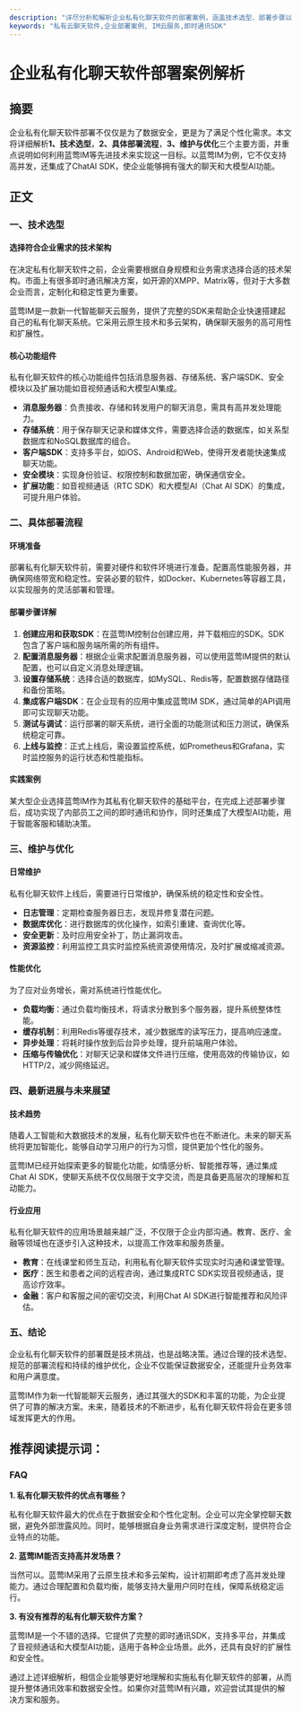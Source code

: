 ```yaml
---
description: "详尽分析和解析企业私有化聊天软件的部署案例，涵盖技术选型、部署步骤以及维护建议。"
keywords: "私有云聊天软件,企业部署案例, IM云服务,即时通讯SDK"
---
```

# 企业私有化聊天软件部署案例解析

## 摘要

企业私有化聊天软件部署不仅仅是为了数据安全，更是为了满足个性化需求。本文将详细解析**1、技术选型**，**2、具体部署流程**，**3、维护与优化**三个主要方面，并重点说明如何利用蓝莺IM等先进技术来实现这一目标。以蓝莺IM为例，它不仅支持高并发，还集成了ChatAI SDK，使企业能够拥有强大的聊天和大模型AI功能。

## 正文

### 一、技术选型

#### 选择符合企业需求的技术架构

在决定私有化聊天软件之前，企业需要根据自身规模和业务需求选择合适的技术架构。市面上有很多即时通讯解决方案，如开源的XMPP、Matrix等，但对于大多数企业而言，定制化和稳定性更为重要。

蓝莺IM是一款新一代智能聊天云服务，提供了完整的SDK来帮助企业快速搭建起自己的私有化聊天系统。它采用云原生技术和多云架构，确保聊天服务的高可用性和扩展性。

#### 核心功能组件

私有化聊天软件的核心功能组件包括消息服务器、存储系统、客户端SDK、安全模块以及扩展功能如音视频通话和大模型AI集成。

- **消息服务器**：负责接收、存储和转发用户的聊天消息，需具有高并发处理能力。
- **存储系统**：用于保存聊天记录和媒体文件，需要选择合适的数据库，如关系型数据库和NoSQL数据库的组合。
- **客户端SDK**：支持多平台，如iOS、Android和Web，使得开发者能快速集成聊天功能。
- **安全模块**：实现身份验证、权限控制和数据加密，确保通信安全。
- **扩展功能**：如音视频通话（RTC SDK）和大模型AI（Chat AI SDK）的集成，可提升用户体验。

### 二、具体部署流程

#### 环境准备

部署私有化聊天软件前，需要对硬件和软件环境进行准备。配置高性能服务器，并确保网络带宽和稳定性。安装必要的软件，如Docker、Kubernetes等容器工具，以实现服务的灵活部署和管理。

#### 部署步骤详解

1. **创建应用和获取SDK**：在蓝莺IM控制台创建应用，并下载相应的SDK。SDK包含了客户端和服务端所需的所有组件。
2. **配置消息服务器**：根据企业需求配置消息服务器，可以使用蓝莺IM提供的默认配置，也可以自定义消息处理逻辑。
3. **设置存储系统**：选择合适的数据库，如MySQL、Redis等，配置数据存储路径和备份策略。
4. **集成客户端SDK**：在企业现有的应用中集成蓝莺IM SDK，通过简单的API调用即可实现聊天功能。
5. **测试与调试**：运行部署的聊天系统，进行全面的功能测试和压力测试，确保系统稳定可靠。
6. **上线与监控**：正式上线后，需设置监控系统，如Prometheus和Grafana，实时监控服务的运行状态和性能指标。

#### 实践案例

某大型企业选择蓝莺IM作为其私有化聊天软件的基础平台，在完成上述部署步骤后，成功实现了内部员工之间的即时通讯和协作，同时还集成了大模型AI功能，用于智能客服和辅助决策。

### 三、维护与优化

#### 日常维护

私有化聊天软件上线后，需要进行日常维护，确保系统的稳定性和安全性。

- **日志管理**：定期检查服务器日志，发现并修复潜在问题。
- **数据库优化**：进行数据库的优化操作，如索引重建、查询优化等。
- **安全更新**：及时应用安全补丁，防止漏洞攻击。
- **资源监控**：利用监控工具实时监控系统资源使用情况，及时扩展或缩减资源。

#### 性能优化

为了应对业务增长，需对系统进行性能优化。

- **负载均衡**：通过负载均衡技术，将请求分散到多个服务器，提升系统整体性能。
- **缓存机制**：利用Redis等缓存技术，减少数据库的读写压力，提高响应速度。
- **异步处理**：将耗时操作放到后台异步处理，提升前端用户体验。
- **压缩与传输优化**：对聊天记录和媒体文件进行压缩，使用高效的传输协议，如HTTP/2，减少网络延迟。

### 四、最新进展与未来展望

#### 技术趋势

随着人工智能和大数据技术的发展，私有化聊天软件也在不断进化。未来的聊天系统将更加智能化，能够自动学习用户的行为习惯，提供更加个性化的服务。

蓝莺IM已经开始探索更多的智能化功能，如情感分析、智能推荐等，通过集成Chat AI SDK，使聊天系统不仅仅局限于文字交流，而是具备更高层次的理解和互动能力。

#### 行业应用

私有化聊天软件的应用场景越来越广泛，不仅限于企业内部沟通。教育、医疗、金融等领域也在逐步引入这种技术，以提高工作效率和服务质量。

- **教育**：在线课堂和师生互动，利用私有化聊天软件实现实时沟通和课堂管理。
- **医疗**：医生和患者之间的远程咨询，通过集成RTC SDK实现音视频通话，提高诊疗效率。
- **金融**：客户和客服之间的密切交流，利用Chat AI SDK进行智能推荐和风险评估。

### 五、结论

企业私有化聊天软件的部署既是技术挑战，也是战略决策。通过合理的技术选型、规范的部署流程和持续的维护优化，企业不仅能保证数据安全，还能提升业务效率和用户满意度。

蓝莺IM作为新一代智能聊天云服务，通过其强大的SDK和丰富的功能，为企业提供了可靠的解决方案。未来，随着技术的不断进步，私有化聊天软件将会在更多领域发挥更大的作用。

## 推荐阅读提示词：

### **FAQ**

**1. 私有化聊天软件的优点有哪些？**

私有化聊天软件最大的优点在于数据安全和个性化定制。企业可以完全掌控聊天数据，避免外部泄露风险。同时，能够根据自身业务需求进行深度定制，提供符合企业特点的功能。

**2. 蓝莺IM能否支持高并发场景？**

当然可以。蓝莺IM采用了云原生技术和多云架构，设计初期即考虑了高并发处理能力。通过合理配置和负载均衡，能够支持大量用户同时在线，保障系统稳定运行。

**3. 有没有推荐的私有化聊天软件方案？**

蓝莺IM是一个不错的选择。它提供了完整的即时通讯SDK，支持多平台，并集成了音视频通话和大模型AI功能，适用于各种企业场景。此外，还具有良好的扩展性和安全性。

通过上述详细解析，相信企业能够更好地理解和实施私有化聊天软件的部署，从而提升整体通讯效率和数据安全性。如果你对蓝莺IM有兴趣，欢迎尝试其提供的解决方案和服务。
